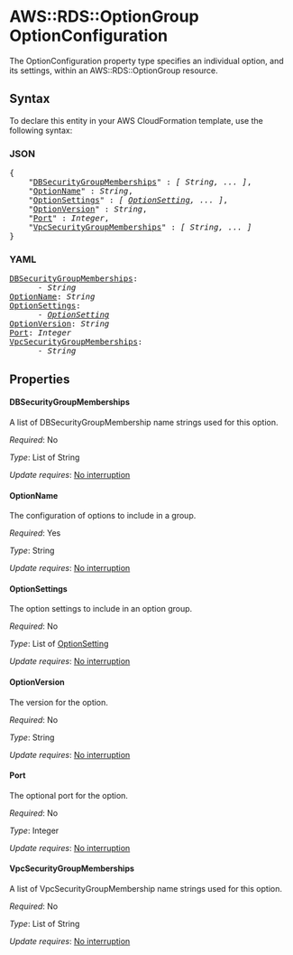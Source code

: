 # AWS::RDS::OptionGroup OptionConfiguration

The OptionConfiguration property type specifies an individual option, and its settings, within an AWS::RDS::OptionGroup resource.

## Syntax

To declare this entity in your AWS CloudFormation template, use the following syntax:

### JSON

<pre>
{
    "<a href="#dbsecuritygroupmemberships" title="DBSecurityGroupMemberships">DBSecurityGroupMemberships</a>" : <i>[ String, ... ]</i>,
    "<a href="#optionname" title="OptionName">OptionName</a>" : <i>String</i>,
    "<a href="#optionsettings" title="OptionSettings">OptionSettings</a>" : <i>[ <a href="optionsetting.md">OptionSetting</a>, ... ]</i>,
    "<a href="#optionversion" title="OptionVersion">OptionVersion</a>" : <i>String</i>,
    "<a href="#port" title="Port">Port</a>" : <i>Integer</i>,
    "<a href="#vpcsecuritygroupmemberships" title="VpcSecurityGroupMemberships">VpcSecurityGroupMemberships</a>" : <i>[ String, ... ]</i>
}
</pre>

### YAML

<pre>
<a href="#dbsecuritygroupmemberships" title="DBSecurityGroupMemberships">DBSecurityGroupMemberships</a>: <i>
      - String</i>
<a href="#optionname" title="OptionName">OptionName</a>: <i>String</i>
<a href="#optionsettings" title="OptionSettings">OptionSettings</a>: <i>
      - <a href="optionsetting.md">OptionSetting</a></i>
<a href="#optionversion" title="OptionVersion">OptionVersion</a>: <i>String</i>
<a href="#port" title="Port">Port</a>: <i>Integer</i>
<a href="#vpcsecuritygroupmemberships" title="VpcSecurityGroupMemberships">VpcSecurityGroupMemberships</a>: <i>
      - String</i>
</pre>

## Properties

#### DBSecurityGroupMemberships

A list of DBSecurityGroupMembership name strings used for this option.

_Required_: No

_Type_: List of String

_Update requires_: [No interruption](https://docs.aws.amazon.com/AWSCloudFormation/latest/UserGuide/using-cfn-updating-stacks-update-behaviors.html#update-no-interrupt)

#### OptionName

The configuration of options to include in a group.

_Required_: Yes

_Type_: String

_Update requires_: [No interruption](https://docs.aws.amazon.com/AWSCloudFormation/latest/UserGuide/using-cfn-updating-stacks-update-behaviors.html#update-no-interrupt)

#### OptionSettings

The option settings to include in an option group.

_Required_: No

_Type_: List of <a href="optionsetting.md">OptionSetting</a>

_Update requires_: [No interruption](https://docs.aws.amazon.com/AWSCloudFormation/latest/UserGuide/using-cfn-updating-stacks-update-behaviors.html#update-no-interrupt)

#### OptionVersion

The version for the option.

_Required_: No

_Type_: String

_Update requires_: [No interruption](https://docs.aws.amazon.com/AWSCloudFormation/latest/UserGuide/using-cfn-updating-stacks-update-behaviors.html#update-no-interrupt)

#### Port

The optional port for the option.

_Required_: No

_Type_: Integer

_Update requires_: [No interruption](https://docs.aws.amazon.com/AWSCloudFormation/latest/UserGuide/using-cfn-updating-stacks-update-behaviors.html#update-no-interrupt)

#### VpcSecurityGroupMemberships

A list of VpcSecurityGroupMembership name strings used for this option.

_Required_: No

_Type_: List of String

_Update requires_: [No interruption](https://docs.aws.amazon.com/AWSCloudFormation/latest/UserGuide/using-cfn-updating-stacks-update-behaviors.html#update-no-interrupt)
